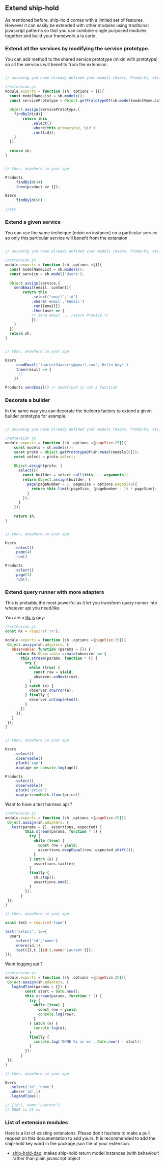 ## Extend ship-hold

As mentioned before, ship-hold comes with a limited set of features. However it can easily be extended with other modules using traditional javascript patterns so that you can combine single purposed modules together and build your framework a la carte.

### Extend all the services by modifying the service prototype.

You can add method to the shared service prototype (mixin with prototype) so all the services will benefits from the extension.

```Javascript

// assuming you have already defined your models (Users, Products, etc)

//extension.js
module.exports = function (sh, options = {}){
  const modelNameList = sh.models();
  const servicePrototype = Object.getPrototypeOf(sh.model(modelNameList[0]);
  
  Object.assign(servicePrototype,{
    findById(id){
        return this
            .select()
            .where(this.primaryKey,'$id')
            .run({id});
    }
  });
  
  return sh;  
}


// then, anywhere in your app

Products
    .findById(34)
    .then(product => {});

Users
    .findById(66)
    
//etc    

```

### Extend a given service

You can use the same technique (mixin on instance) on a particular service so only this particular service will benefit from the extension

```Javascript

// assuming you have already defined your models (Users, Products, etc)

//extension.js
module.exports = function (sh ,options ={}){
  const modelNameList = sh.models();
  const service = sh.model('Users');
  
  Object.assign(service,{
    sendEmail(email, content){
        return this
            .select('email','id')
            .where('email','$email')
            .run({email})
            .then(user => {
            /* send email ... return Promise */
            });
    }
  });
  return sh;  
}


// then, anywhere in your app

Users
    .sendEmail('laurent34azerty@gmail.com','Hello boy!')
    .then(result => {
      //
    })

Products.sendEmail() // undefined is not a function 

```

### Decorate a builder

In the same way you can decorate the builders factory to extend a given builder prototype for example.

```Javascript

// assuming you have already defined your models (Users, Products, etc)

//extension.js
module.exports = function (sh ,options ={pageSize:25}){
    const models = sh.models();
    const proto = Object.getPrototypeOf(sh.model(models[0]));
    const select = proto.select;
    
    Object.assign(proto, {
      select(){
        const builder = select.call(this, ...arguments);
        return Object.assign(builder, {
          page(pageNumber = 1, pageSize = options.pageSize){
            return this.limit(pageSize, (pageNumber - 1) * pageSize);
          }
        });
      }
    });
    
    return sh;
}


// then, anywhere in your app

Users
    .select()
    .page(4)
    .run()

Products
    .select()
    .page(3)
    .run();
```


### Extend query runner with more adapters

This is probably the most powerful as it let you transform query runner into whatever api you need/like

You are a [Rx.js](https://github.com/Reactive-Extensions/RxJS) guy:

```javascript
//extension.js
const Rx = require('rx');

module.exports = function (sh ,options ={pageSize:25}){
 Object.assign(sh.adapters, {
   observable: function (params = {}) {
     return Rx.Observable.create(observer => {
       this.stream(params, function * () {
         try {
           while (true) {
             const row = yield;
             observer.onNext(row);
           }
         } catch (e) {
           observer.onError(e);
         } finally {
           observer.onCompleted();
         }
       })
     });
   }
 });
}


// then, anywhere in your app

Users
    .select()
    .observable()
    .pluck('age')
    .map(age => console.log(age))

Products
    .select()
    .observable()
    .pluck('price')
    .map(price=>Math.floor(price))
```

Want to have a test harness api ? 

```javascript
//extension.js
module.exports = function (sh ,options ={pageSize:25}){
 Object.assign(sh.adapters, {
   test(params = {}, assertions, expected) {
         this.stream(params, function * () {
           try {
             while (true) {
               const row = yield;
               assertions.deepEqual(row, expected.shift());
             }
           } catch (e) {
             assertions.fail(e);
           }
           finally {
             sh.stop();
             assertions.end();
           }
         });
       }
 });
}

// then, anywhere in your app

const test = require('tape')

test('select', t=>{
  Users
    .select('id','name')
    .where(id,1)
    .test({},t,[{id:1,name:'Laurent'}]);
});

```

Want logging api ?
 
```javascript
//extension.js
module.exports = function (sh ,options ={pageSize:25}){
 Object.assign(sh.adapters, {
   logAndTime(params = {}) {
         const start = Date.now();
         this.stream(params, function * () {
           try {
             while (true) {
               const row = yield;
               console.log(row);
             }
           } catch (e) {
             console.log(e);     
           }
           finally {
             console.log('DONE %s in ms', Date.now() - start);
           }
         });
       }
 });
}

// then, anywhere in your app

Users
  .select('id','name')
  .where('id',1)
  .logAndTime();

// {id:1, name:'Laurent'}
// DONE in 21 ms

```

### List of extension modules

Here is a list of existing extensions. Please don't hesitate to make a pull request on this documentation to add yours. It is recommended to add the ship-hold key word in the package.json file of your extension.

* [ship-hold-dao](https://github.com/zorro-del-caribe/ship-hold-dao): makes ship-hold return model instances (with behaviour) rather than plain javascript object 